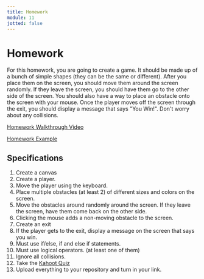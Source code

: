 ```yaml
---
title: Homework
module: 11
jotted: false
---
```


# Homework

For this homework, you are going to create a game.  It should be made up of a bunch of simple shapes (they can be the same or different).  After you place them on the screen, you should move them around the screen randomly. If they leave the screen, you should have them go to the other side of the screen.  You should also have a way to place an obstacle onto the screen with your mouse.  Once the player moves off the screen through the exit, you should display a message that says "You Win!".  Don't worry about any collisions.

<p><a href="//youtu.be/klp-W0qsQFA" data-lity>Homework Walkthrough Video</a></p>

<a href="https://github.com/Montana-Media-Arts/120_CreativeCoding1-Fall2022-Samples/tree/main/Homework%2011" target="_blank">Homework Example</a>

## Specifications

1. Create a canvas
3. Create a player.
4. Move the player using the keyboard.
5. Place multiple obstacles (at least 2) of different sizes and colors on the screen.
6. Move the obstacles around randomly around the screen.  If they leave the screen, have them come back on the other side.
7. Clicking the mouse adds a non-moving obstacle to the screen.
8. Create an exit
9. If the player gets to the exit, display a message on the screen that says you win.
10. Must use if/else, if and else if statements.
11. Must use logical operators. (at least one of them)
12. Ignore all collisions.
13. Take the <a href="https://kahoot.it/challenge/09750252?challenge-id=84387498-97d5-4d82-ae4e-eabb1c94cf58_1666721841255" target="_blank">Kahoot Quiz</a>
14. Upload everything to your repository and turn in your link.
